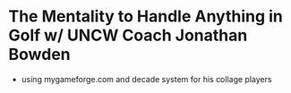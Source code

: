 # The Mentality to Handle Anything in Golf w/ UNCW Coach Jonathan Bowden
* using mygameforge.com and decade system for his collage players